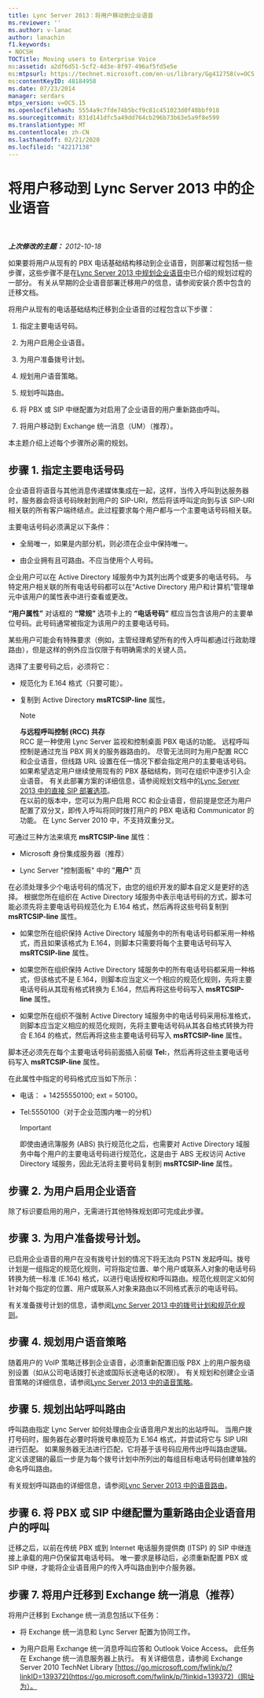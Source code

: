 ```yaml
---
title: Lync Server 2013：将用户移动到企业语音
ms.reviewer: ''
ms.author: v-lanac
author: lanachin
f1.keywords:
- NOCSH
TOCTitle: Moving users to Enterprise Voice
ms:assetid: a2df6d51-5cf2-4d3e-8f97-496af5fd5e5e
ms:mtpsurl: https://technet.microsoft.com/en-us/library/Gg412758(v=OCS.15)
ms:contentKeyID: 48184958
ms.date: 07/23/2014
manager: serdars
mtps_version: v=OCS.15
ms.openlocfilehash: 5554a9c7fde74b5bcf9c81c451023d0f48bbf918
ms.sourcegitcommit: 831d141dfc5a49dd764cb296b73b63e5a9f8e599
ms.translationtype: MT
ms.contentlocale: zh-CN
ms.lasthandoff: 02/21/2020
ms.locfileid: "42217138"
---
```

<div data-xmlns="http://www.w3.org/1999/xhtml">

<div class="topic" data-xmlns="http://www.w3.org/1999/xhtml" data-msxsl="urn:schemas-microsoft-com:xslt" data-cs="https://msdn.microsoft.com/">

<div data-asp="https://msdn2.microsoft.com/asp">

# <a name="moving-users-to-enterprise-voice-in-lync-server-2013"></a>将用户移动到 Lync Server 2013 中的企业语音

</div>

<div id="mainSection">

<div id="mainBody">

<span> </span>

_**上次修改的主题：** 2012-10-18_

如果要将用户从现有的 PBX 电话基础结构移动到企业语音，则部署过程包括一些步骤，这些步骤不是在[Lync Server 2013 中规划企业语音中](lync-server-2013-planning-for-enterprise-voice.md)已介绍的规划过程的一部分。 有关从早期的企业语音部署迁移用户的信息，请参阅安装介质中包含的迁移文档。

将用户从现有的电话基础结构迁移到企业语音的过程包含以下步骤：

1.  指定主要电话号码。

2.  为用户启用企业语音。

3.  为用户准备拨号计划。

4.  规划用户语音策略。

5.  规划呼叫路由。

6.  将 PBX 或 SIP 中继配置为对启用了企业语音的用户重新路由呼叫。

7.  将用户移动到 Exchange 统一消息（UM）（推荐）。

本主题介绍上述每个步骤所必需的规划。

<div>

## <a name="step-1-designate-primary-phone-numbers"></a>步骤 1. 指定主要电话号码

企业语音将语音与其他消息传递媒体集成在一起，这样，当传入呼叫到达服务器时，服务器会将该号码映射到用户的 SIP-URI，然后将该呼叫定向到与该 SIP-URI 相关联的所有客户端终结点。此过程要求每个用户都与一个主要电话号码相关联。

主要电话号码必须满足以下条件：

  - 全局唯一，如果是内部分机，则必须在企业中保持唯一。

  - 由企业拥有且可路由。不应当使用个人号码。

企业用户可以在 Active Directory 域服务中为其列出两个或更多的电话号码。 与特定用户相关联的所有电话号码都可以在“Active Directory 用户和计算机”管理单元中该用户的属性表中进行查看或更改。

**“用户属性”** 对话框的 **“常规”** 选项卡上的 **“电话号码”** 框应当包含该用户的主要单位号码。此号码通常被指定为该用户的主要电话号码。

某些用户可能会有特殊要求（例如，主管经理希望所有的传入呼叫都通过行政助理路由），但是这样的例外应当仅限于有明确需求的关键人员。

选择了主要号码之后，必须将它：

  - 规范化为 E.164 格式（只要可能）。

  - 复制到 Active Directory **msRTCSIP-line** 属性。
    
    <div>
    

    > [!NOTE]  
    > <STRONG>与远程呼叫控制 (RCC) 共存</STRONG><BR>RCC 是一种使用 Lync Server 监视和控制桌面 PBX 电话的功能。 远程呼叫控制是通过充当 PBX 网关的服务器路由的。 尽管无法同时为用户配置 RCC 和企业语音，但线路 URL 设置在任一情况下都会指定用户的主要电话号码。<BR>如果希望选定用户继续使用现有的 PBX 基础结构，则可在组织中逐步引入企业语音。 有关此部署方案的详细信息，请参阅规划文档中的<A href="lync-server-2013-direct-sip-deployment-options.md">Lync Server 2013 中的直接 SIP 部署选项</A>。<BR>在以前的版本中，您可以为用户启用 RCC 和企业语音，但前提是您还为用户配置了双分叉，即传入呼叫将同时拨打用户的 PBX 电话和 Communicator 的功能。 在 Lync Server 2010 中，不支持双重分叉。

    
    </div>

可通过三种方法来填充 **msRTCSIP-line** 属性：

  - Microsoft 身份集成服务器（推荐）

  - Lync Server "控制面板" 中的 "**用户**" 页

在必须处理多少个电话号码的情况下，由您的组织开发的脚本自定义是更好的选择。 根据您所在组织在 Active Directory 域服务中表示电话号码的方式，脚本可能必须先将主要电话号码规范化为 E.164 格式，然后再将这些号码复制到 **msRTCSIP-line** 属性。

  - 如果您所在组织保持 Active Directory 域服务中的所有电话号码都采用一种格式，而且如果该格式为 E.164，则脚本只需要将每个主要电话号码写入 **msRTCSIP-line** 属性。

  - 如果您所在组织保持 Active Directory 域服务中的所有电话号码都采用一种格式，但该格式不是 E.164，则脚本应当定义一个相应的规范化规则，先将主要电话号码从其现有格式转换为 E.164，然后再将这些号码写入 **msRTCSIP-line** 属性。

  - 如果您所在组织不强制 Active Directory 域服务中的电话号码采用标准格式，则脚本应当定义相应的规范化规则，先将主要电话号码从其各自格式转换为符合 E.164 的格式，然后再将这些主要电话号码写入 **msRTCSIP-line** 属性。

脚本还必须先在每个主要电话号码前面插入前缀 **Tel:**，然后再将这些主要电话号码写入 **msRTCSIP-line** 属性。

在此属性中指定的号码格式应当如下所示：

  - 电话： + 14255550100; ext = 50100。

  - Tel:5550100（对于企业范围内唯一的分机）
    
    <div>
    

    > [!IMPORTANT]  
    > 即使由通讯簿服务 (ABS) 执行规范化之后，也需要对 Active Directory 域服务中每个用户的主要电话号码进行规范化，这是由于 ABS 无权访问 Active Directory 域服务，因此无法将主要号码复制到 <STRONG>msRTCSIP-line</STRONG> 属性。

    
    </div>

</div>

<div>

## <a name="step-2-enable-users-for-enterprise-voice"></a>步骤 2. 为用户启用企业语音

除了标识要启用的用户，无需进行其他特殊规划即可完成此步骤。

</div>

<div>

## <a name="step-3-prepare-dial-plans-for-users"></a>步骤 3. 为用户准备拨号计划。

已启用企业语音的用户在没有拨号计划的情况下将无法向 PSTN 发起呼叫。拨号计划是一组指定的规范化规则，可将指定位置、单个用户或联系人对象的电话号码转换为统一标准 (E.164) 格式，以进行电话授权和呼叫路由。规范化规则定义如何针对每个指定的位置、用户或联系人对象来路由以不同格式表示的电话号码。

有关准备拨号计划的信息，请参阅[Lync Server 2013 中的拨号计划和规范化规则](lync-server-2013-dial-plans-and-normalization-rules.md)。

</div>

<div>

## <a name="step-4-plan-user-voice-policies"></a>步骤 4. 规划用户语音策略

随着用户的 VoIP 策略迁移到企业语音，必须重新配置旧版 PBX 上的用户服务级别设置（如从公司电话拨打长途或国际长途电话的权限）。 有关规划和创建企业语音策略的详细信息，请参阅[Lync Server 2013 中的语音策略](lync-server-2013-voice-policies.md)。

</div>

<div>

## <a name="step-5-plan-outbound-call-routes"></a>步骤 5. 规划出站呼叫路由

呼叫路由指定 Lync Server 如何处理由企业语音用户发出的出站呼叫。 当用户拨打号码时，服务器在必要时将拨号串规范为 E.164 格式，并尝试将它与 SIP URI 进行匹配。 如果服务器无法进行匹配，它将基于该号码应用传出呼叫路由逻辑。 定义该逻辑的最后一步是为每个拨号计划中所列出的每组目标电话号码创建单独的命名呼叫路由。

有关规划呼叫路由的详细信息，请参阅[Lync Server 2013 中的语音路由](lync-server-2013-voice-routes.md)。

</div>

<div>

## <a name="step-6-configure-pbx-or-sip-trunk-to-reroute-calls-for-enterprise-voice-users"></a>步骤 6. 将 PBX 或 SIP 中继配置为重新路由企业语音用户的呼叫

迁移之后，以前在传统 PBX 或到 Internet 电话服务提供商 (ITSP) 的 SIP 中继连接上承载的用户仍保留其电话号码。 唯一要求是移动后，必须重新配置 PBX 或 SIP 中继，才能将企业语音用户的传入呼叫路由到中介服务器。

</div>

<div>

## <a name="step-7-move-users-to-exchange-unified-messaging-recommended"></a>步骤 7. 将用户迁移到 Exchange 统一消息（推荐）

将用户迁移到 Exchange 统一消息包括以下任务：

  - 将 Exchange 统一消息和 Lync Server 配置为协同工作。

  - 为用户启用 Exchange 统一消息呼叫应答和 Outlook Voice Access。 此任务在 Exchange 统一消息服务器上执行。 有关详细信息，请参阅 Exchange Server 2010 TechNet Library [https://go.microsoft.com/fwlink/p/?linkID=139372](https://go.microsoft.com/fwlink/p/?linkid=139372)（网址为）。

</div>

</div>

<span> </span>

</div>

</div>

</div>

